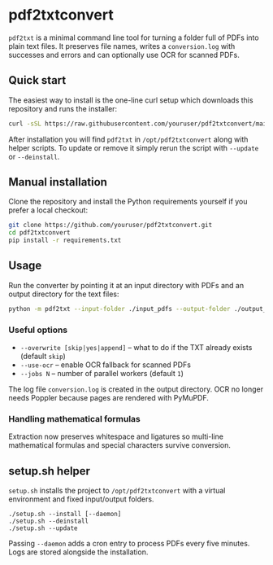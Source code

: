 # pdf2txtconvert

`pdf2txt` is a minimal command line tool for turning a folder full of PDFs into plain text files. It preserves file names, writes a `conversion.log` with successes and errors and can optionally use OCR for scanned PDFs.

## Quick start

The easiest way to install is the one-line curl setup which downloads this repository and runs the installer:

```bash
curl -sSL https://raw.githubusercontent.com/youruser/pdf2txtconvert/main/quick_install.sh | bash
```

After installation you will find `pdf2txt` in `/opt/pdf2txtconvert` along with helper scripts. To update or remove it simply rerun the script with `--update` or `--deinstall`.

## Manual installation

Clone the repository and install the Python requirements yourself if you prefer a local checkout:

```bash
git clone https://github.com/youruser/pdf2txtconvert.git
cd pdf2txtconvert
pip install -r requirements.txt
```

## Usage

Run the converter by pointing it at an input directory with PDFs and an output directory for the text files:

```bash
python -m pdf2txt --input-folder ./input_pdfs --output-folder ./output_txts
```

### Useful options

- `--overwrite [skip|yes|append]` – what to do if the TXT already exists (default `skip`)
- `--use-ocr` – enable OCR fallback for scanned PDFs
- `--jobs N` – number of parallel workers (default `1`)

The log file `conversion.log` is created in the output directory. OCR no longer needs Poppler because pages are rendered with PyMuPDF.

### Handling mathematical formulas

Extraction now preserves whitespace and ligatures so multi-line mathematical formulas and special characters survive conversion.

## setup.sh helper

`setup.sh` installs the project to `/opt/pdf2txtconvert` with a virtual environment and fixed input/output folders.

```
./setup.sh --install [--daemon]
./setup.sh --deinstall
./setup.sh --update
```

Passing `--daemon` adds a cron entry to process PDFs every five minutes. Logs are stored alongside the installation.

